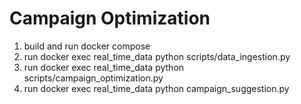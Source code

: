 # Campaign Optimization

1) build and run docker compose
2) run docker exec real_time_data python scripts/data_ingestion.py
3) run docker exec real_time_data python scripts/campaign_optimization.py 
4) run docker exec real_time_data python campaign_suggestion.py